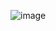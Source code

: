 ![image](https://user-images.githubusercontent.com/58859056/107840511-50735a80-6dd9-11eb-9c55-fb3c13519031.png)
